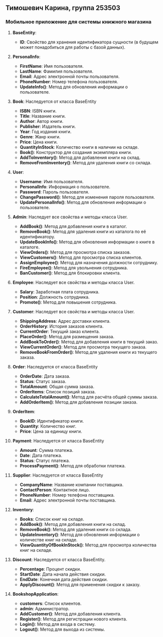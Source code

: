 ## Тимошевич Карина, группа 253503

### Мобильное приложение для системы книжного магазина

1. **BaseEntity**:
   - **ID**: Свойство для хранения идентификатора сущности  (в будущем может понадобиться для работы с базой данных).

2. **PersonalInfo**:
   - **FirstName**: Имя пользователя.
   - **LastName**: Фамилия пользователя.
   - **Email**: Адрес электронной почты пользователя.
   - **PhoneNumber**: Номер телефона пользователя.
   - **UpdateInfo()**: Метод для обновления информации о пользователе.

3. **Book**:
Наследуется от класса BaseEntity
   - **ISBN**: ISBN книги.
   - **Title**: Название книги.
   - **Author**: Автор книги.
   - **Publisher**: Издатель книги.
   - **Year**: Год издания книги.
   - **Genre**: Жанр книги.
   - **Price**: Цена книги.
   - **QuantityInStock**: Количество книги в наличии на складе.
   - **Book()**: Конструктор для создания экземпляра книги.
   - **AddToInventory()**: Метод для добавления книги на склад.
   - **RemoveFromInventory()**: Метод для удаления книги со склада.

4. **User**:
   - **Username**: Имя пользователя.
   - **PersonalInfo**: Информация о пользователе.
   - **Password**: Пароль пользователя.
   - **ChangePassword()**: Метод для изменения пароля пользователя.
   - **UpdatePersonalInfo()**: Метод для обновления информации о пользователе.

5. **Admin**:
Наследует все свойства и методы класса User.
   - **AddBook()**: Метод для добавления книги в каталог.
   - **RemoveBook()**: Метод для удаления книги из каталога по её идентификатору.
   - **UpdateBookInfo()**: Метод для обновления информации о книге в каталоге.
   - **ViewOrders()**: Метод для просмотра списка заказов.
   - **ViewCustomers()**: Метод для просмотра списка клиентов.
   - **AssignEmployee()**: Метод для назначения должности сотруднику.
   - **FireEmployee()**: Метод для увольнения сотрудника.
   - **BanCustomer()**: Метод для блокировки клиента.

6. **Employee**:
Наследует все свойства и методы класса User.
   - **Salary**: Заработная плата сотрудника.
   - **Position**: Должность сотрудника.
   - **Promote()**: Метод для повышения сотрудника.

7. **Customer**:
Наследует все свойства и методы класса User.
   - **ShippingAddress**: Адрес доставки клиента.
   - **OrderHistory**: История заказов клиента.
   - **CurrentOrder**: Текущий заказ клиента.
   - **PlaceOrder()**: Метод для размещения заказа.
   - **AddBookToOrder()**: Метод для добавления книги в текущий заказ.
   - **ViewCurrentOrder()**: Метод для просмотра текущего заказа.
   - **RemoveBookFromOrder()**: Метод для удаления книги из текущего заказа.

8. **Order**:
Наследуется от класса BaseEntity
   - **OrderDate**: Дата заказа.
   - **Status**: Статус заказа.
   - **TotalAmount**: Общая сумма заказа.
   - **OrderItems**: Список позиций заказа.
   - **CalculateTotalAmount()**: Метод для расчёта общей суммы заказа.
   - **AddOrderItem()**: Метод для добавления позиции заказа.

9. **OrderItem**:
   - **BookID**: Идентификатор книги.
   - **Quantity**: Количество книг.
   - **Price**: Цена за единицу книги.

10. **Payment**:
Наследуется от класса BaseEntity
    - **Amount**: Сумма платежа.
    - **Date**: Дата платежа.
    - **Status**: Статус платежа.
    - **ProcessPayment()**: Метод для обработки платежа.

11. **Supplier**:
Наследуется от класса BaseEntity
    - **CompanyName**: Название компании поставщика.
    - **ContactPerson**: Контактное лицо.
    - **PhoneNumber**: Номер телефона поставщика.
    - **Email**: Адрес электронной почты поставщика.

12. **Inventory**:
    - **Books**: Список книг на складе.
    - **AddBook()**: Метод для добавления книги на склад.
    - **RemoveBook()**: Метод для удаления книги со склада.
    - **UpdateInventory()**: Метод для обновления информации о количестве книг на складе.
    - **ViewQuantityOfBookInStock()**: Метод для просмотра количества книг на складе.

13. **Discount**:
Наследуется от класса BaseEntity.
    - **Percentage**: Процент скидки.
    - **StartDate**: Дата начала действия скидки.
    - **EndDate**: Конечная дата действия скидки.
    - **ApplyDiscount()**: Метод для применения скидки к заказу.

14. **BookshopApplication**:
    - **customers**: Список клиентов.
    - **admin**: Администратор.
    - **AddCustomer()**: Метод для добавления клиента.
    - **Register()**: Метод для регистрации нового клиента.
    - **Login()**: Метод для входа в систему.
    - **Logout()**: Метод для выхода из системы.
